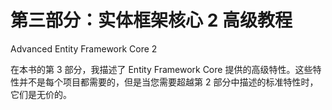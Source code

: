 # 第三部分：实体框架核心 2 高级教程

Advanced Entity Framework Core 2

在本书的第 3 部分，我描述了 Entity Framework Core 提供的高级特性。这些特性并不是每个项目都需要的，但是当您需要超越第 2 部分中描述的标准特性时，它们是无价的。